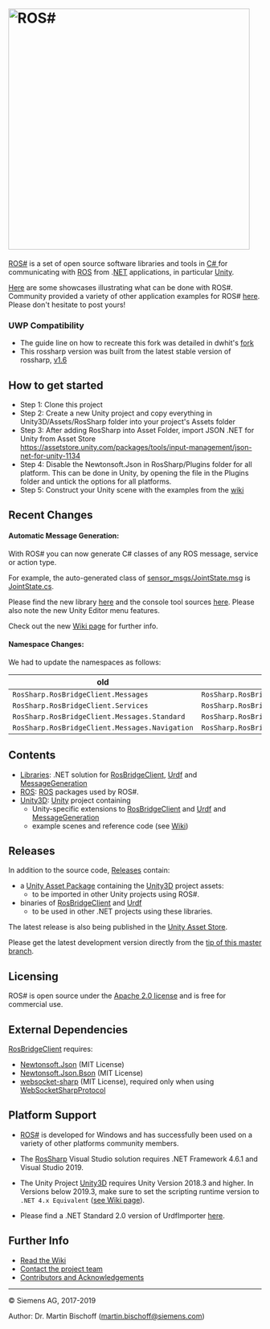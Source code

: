 # [<img src="https://github.com/siemens/ros-sharp/wiki/img/Home_RosSharpLogo.png" width="480" alt ="ROS#"/>](https://github.com/siemens/ros-sharp) #

[ROS#](https://github.com/siemens/ros-sharp) is a set of open source software libraries and tools in [C\# ](https://docs.microsoft.com/de-de/dotnet/csharp/csharp) for communicating with [ROS](http://www.ros.org/) from .[NET](https://www.microsoft.com/net) applications, in particular [Unity](https://unity3d.com/).

[Here](https://github.com/siemens/ros-sharp/wiki/Info_Showcases) are some showcases illustrating what can be done with ROS#.
Community provided a variety of other application examples for ROS# [here](https://github.com/siemens/ros-sharp/issues/20). Please don't hesitate to post yours!

### UWP Compatibility ###
* The guide line on how to recreate this fork was detailed in dwhit's [fork](https://github.com/dwhit/ros-sharp)
* This rossharp version was built from the latest stable version of rossharp, [v1.6](https://github.com/siemens/ros-sharp/releases/tag/v1.6)

## How to get started ##
* Step 1: Clone this project
* Step 2: Create a new Unity project and copy everything in Unity3D/Assets/RosSharp folder into your project's Assets folder
* Step 3: After adding RosSharp into Asset Folder, import JSON .NET for Unity from Asset Store
https://assetstore.unity.com/packages/tools/input-management/json-net-for-unity-1134
* Step 4: Disable the Newtonsoft.Json in RosSharp/Plugins folder for all platform. This can be done in Unity, by opening the file in the Plugins folder and untick the options for all platforms.
* Step 5: Construct your Unity scene with the examples from the [wiki](https://github.com/siemens/ros-sharp/wiki)

## Recent Changes ##

#### Automatic Message Generation: ####

With ROS# you can now generate C# classes of any ROS message, service or action type.

For example, the auto-generated class of [sensor_msgs/JointState.msg](http://docs.ros.org/melodic/api/sensor_msgs/html/msg/JointState.html) is [JointState.cs](https://github.com/siemens/ros-sharp/blob/master/Libraries/RosBridgeClient/MessageTypes/Sensor/msg/JointState.cs).

Please find the new library [here](https://github.com/siemens/ros-sharp/tree/master/Libraries/MessageGeneration) and the console tool sources [here](https://github.com/siemens/ros-sharp/tree/master/Libraries/MessageGenerationConsoleTool).
Please also note the new Unity Editor menu features.

Check out the new [Wiki page](https://github.com/siemens/ros-sharp/wiki/Dev_NewMessageTypes) for further info.

#### Namespace Changes: ####

We had to update the namespaces as follows:

| old                                            | new                                         |
|------------------------------------------------|---------------------------------------------|
| `RosSharp.RosBridgeClient.Messages`            |`RosSharp.RosBridgeClient.MessageTypes`      |
|`RosSharp.RosBridgeClient.Services`             | `RosSharp.RosBridgeClient.MessageTypes`     |
| `RosSharp.RosBridgeClient.Messages.Standard`   | `RosSharp.RosBridgeClient.MessageTypes.Std` |
| `RosSharp.RosBridgeClient.Messages.Navigation` | `RosSharp.RosBridgeClient.MessageTypes.Nav` |

## Contents ##

* [Libraries](https://github.com/siemens/ros-sharp/tree/master/Libraries): .NET solution for
[RosBridgeClient](https://github.com/siemens/ros-sharp/tree/master/Libraries/RosBridgeClient),
[Urdf](https://github.com/siemens/ros-sharp/tree/master/Libraries/Urdf) and
[MessageGeneration](https://github.com/siemens/ros-sharp/tree/master/Libraries/MessageGeneration)
* [ROS](https://github.com/siemens/ros-sharp/tree/master/ROS):  [ROS](http://wiki.ros.org/) packages used by ROS#.
* [Unity3D](https://github.com/siemens/ros-sharp/tree/master/Unity3D): [Unity](https://unity3d.com/) project containing
  * Unity-specific extensions to
   [RosBridgeClient](https://github.com/siemens/ros-sharp/tree/master/Libraries/RosBridgeClient) and
   [Urdf](https://github.com/siemens/ros-sharp/tree/master/Libraries/UrdfImporter) and
   [MessageGeneration](https://github.com/siemens/ros-sharp/tree/master/Libraries/MessageGeneration)
  * example scenes and reference code (see [Wiki](https://github.com/siemens/ros-sharp/wiki))

## Releases ##

In addition to the source code, [Releases](https://github.com/siemens/ros-sharp/releases) contain:

* a [Unity Asset Package](https://docs.unity3d.com/Manual/AssetPackages.html) containing the [Unity3D](https://github.com/siemens/ros-sharp/tree/master/Unity3D) project assets:
  * to be imported in other Unity projects using ROS#.
* binaries of [RosBridgeClient](https://github.com/siemens/ros-sharp/tree/master/Libraries/RosBridgeClient) and [Urdf](https://github.com/siemens/ros-sharp/tree/master/Libraries/Urdf)
  * to be used in other .NET projects using these libraries.
 
The latest release is also being published in the [Unity Asset Store](https://assetstore.unity.com/packages/tools/physics/ros-ros-unity-communication-package-107085).

Please get the latest development version directly from the [tip of this master branch](https://github.com/siemens/ros-sharp).

## Licensing ##

ROS# is open source under the [Apache 2.0 license](http://www.apache.org/licenses/LICENSE-2.0) and is free for commercial use.

## External Dependencies ##

[RosBridgeClient](https://github.com/siemens/ros-sharp/tree/master/Libraries/RosBridgeClient) requires:
* [Newtonsoft.Json](https://github.com/JamesNK/Newtonsoft.Json) (MIT License)
* [Newtonsoft.Json.Bson](https://github.com/JamesNK/Newtonsoft.Json.Bson) (MIT License)
* [websocket-sharp](https://github.com/sta/websocket-sharp) (MIT License), required only when using [WebSocketSharpProtocol](https://github.com/siemens/ros-sharp/tree/master/Libraries/RosBridgeClient/Protocols/WebSocketSharpProtocol.cs)

## Platform Support ##

* [ROS#](https://github.com/siemens/ros-sharp) is developed for Windows and has successfully been used on a variety of other platforms community members.

* The [RosSharp](https://github.com/siemens/ros-sharp/tree/master/Libraries/) Visual Studio solution requires .NET Framework 4.6.1 and Visual Studio 2019.
* The Unity Project [Unity3D](https://github.com/siemens/ros-sharp/tree/master/Unity3D) requires Unity Version 2018.3 and higher.
In Versions below 2019.3, make sure to set the scripting runtime version to `.NET 4.x Equivalent` ([see Wiki page](https://github.com/siemens/ros-sharp/wiki/User_Inst_Unity3DOnWindows)).

* Please find a .NET Standard 2.0 version of UrdfImporter [here](https://github.com/blommers/UdrfImporter).

## Further Info ##

* [Read the Wiki](https://github.com/siemens/ros-sharp/wiki)
* [Contact the project team](mailto:ros-sharp.ct@siemens.com)
* [Contributors and Acknowledgements](https://github.com/siemens/ros-sharp/wiki/Info_Acknowledgements)

---

© Siemens AG, 2017-2019

Author: Dr. Martin Bischoff (martin.bischoff@siemens.com)

